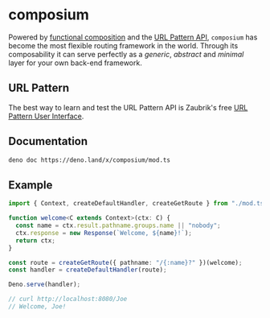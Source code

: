 # composium

Powered by
[functional composition](https://en.wikipedia.org/wiki/Function_composition) and
the
[URL Pattern API](https://developer.mozilla.org/en-US/docs/Web/API/URL_Pattern_API),
`composium` has become the most flexible routing framework in the world. Through
its composability it can serve perfectly as a _generic_, _abstract_ and
_minimal_ layer for your own back-end framework.

## URL Pattern

The best way to learn and test the URL Pattern API is Zaubrik's free
[URL Pattern User Interface](https://dev.zaubrik.com/url-pattern/).

## Documentation

```bash
deno doc https://deno.land/x/composium/mod.ts
```

## Example

```ts
import { Context, createDefaultHandler, createGetRoute } from "./mod.ts";

function welcome<C extends Context>(ctx: C) {
  const name = ctx.result.pathname.groups.name || "nobody";
  ctx.response = new Response(`Welcome, ${name}!`);
  return ctx;
}

const route = createGetRoute({ pathname: "/{:name}?" })(welcome);
const handler = createDefaultHandler(route);

Deno.serve(handler);

// curl http://localhost:8080/Joe
// Welcome, Joe!
```
